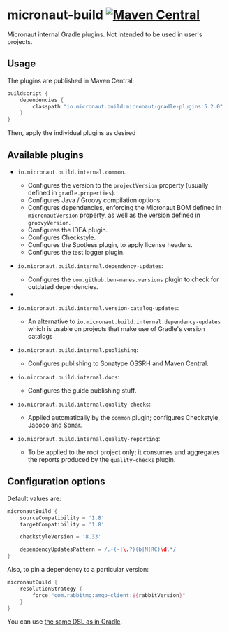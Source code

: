 # micronaut-build [![Maven Central](https://img.shields.io/maven-central/v/io.micronaut.build.internal/micronaut-gradle-plugins.svg?label=Maven%20Central)](https://search.maven.org/artifact/io.micronaut.build.internal/micronaut-gradle-plugins)

Micronaut internal Gradle plugins. Not intended to be used in user's projects.

## Usage

The plugins are published in Maven Central:

```groovy
buildscript {
    dependencies {
        classpath "io.micronaut.build:micronaut-gradle-plugins:5.2.0"
    }
}
```

Then, apply the individual plugins as desired

## Available plugins

* `io.micronaut.build.internal.common`.
    * Configures the version to the `projectVersion` property (usually defined in `gradle.properties`).
    * Configures Java / Groovy compilation options.
    * Configures dependencies, enforcing the Micronaut BOM defined in `micronautVersion` property, as well as the version
      defined in `groovyVersion`.
    * Configures the IDEA plugin.
    * Configures Checkstyle.
    * Configures the Spotless plugin, to apply license headers.
    * Configures the test logger plugin.
    
* `io.micronaut.build.internal.dependency-updates`:
    * Configures the `com.github.ben-manes.versions` plugin to check for outdated dependencies.
* 
* `io.micronaut.build.internal.version-catalog-updates`:
    * An alternative to `io.micronaut.build.internal.dependency-updates` which is usable on projects that make use of Gradle's version catalogs
    
* `io.micronaut.build.internal.publishing`:
    * Configures publishing to Sonatype OSSRH and Maven Central.

* `io.micronaut.build.internal.docs`:
    * Configures the guide publishing stuff.
  
* `io.micronaut.build.internal.quality-checks`:
    * Applied automatically by the `common` plugin; configures Checkstyle, Jacoco and Sonar.

* `io.micronaut.build.internal.quality-reporting`:
    * To be applied to the root project only; it consumes and aggregates the reports produced by the `quality-checks` plugin. 
    
## Configuration options

Default values are:

```groovy
micronautBuild {
    sourceCompatibility = '1.8'
    targetCompatibility = '1.8'

    checkstyleVersion = '8.33'

    dependencyUpdatesPattern = /.+(-|\.?)(b|M|RC)\d.*/
}
```

Also, to pin a dependency to a particular version:

```groovy
micronautBuild {
    resolutionStrategy {
        force "com.rabbitmq:amqp-client:${rabbitVersion}"
    }    
}
```

You can use [the same DSL as in Gradle](https://docs.gradle.org/current/dsl/org.gradle.api.artifacts.ResolutionStrategy.html).
